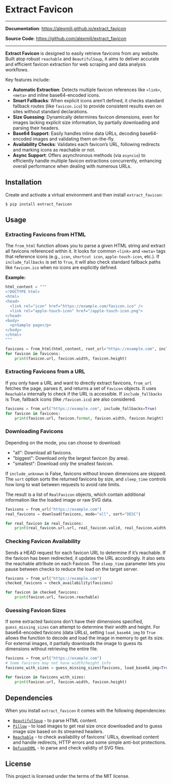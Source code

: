 # Extract Favicon

---

**Documentation**: <a href="https://alexmili.github.io/extract_favicon" target="_blank">https://alexmili.github.io/extract_favicon</a>

**Source Code**: <a href="https://github.com/alexmili/extract_favicon" target="_blank">https://github.com/alexmili/extract_favicon</a>

---

**Extract Favicon** is designed to easily retrieve favicons from any website. Built atop robust `reachable` and `BeautifulSoup`, it aims to deliver accurate and efficient favicon extraction for web scraping and data analysis workflows.

Key features include:

* **Automatic Extraction**: Detects multiple favicon references like `<link>`, `<meta>` and inline base64-encoded icons.
* **Smart Fallbacks**: When explicit icons aren’t defined, it checks standard fallback routes (like `favicon.ico`) to provide consistent results even on sites without standard declarations.
* **Size Guessing**: Dynamically determines favicon dimensions, even for images lacking explicit size information, by partially downloading and parsing their headers.
* **Base64 Support**: Easily handles inline data URLs, decoding base64-encoded images and validating them on-the-fly.
* **Availability Checks**: Validates each favicon’s URL, following redirects and marking icons as reachable or not.
* **Async Support**: Offers asynchronous methods (via `asyncio`) to efficiently handle multiple favicon extractions concurrently, enhancing overall performance when dealing with numerous URLs.

## Installation

Create and activate a virtual environment and then install `extract_favicon`:

```console
$ pip install extract_favicon
```

## Usage


### Extracting Favicons from HTML

The `from_html` function allows you to parse a given HTML string and extract all favicons referenced within it. It looks for common `<link>` and `<meta>` tags that reference icons (e.g., `icon`, `shortcut icon`, `apple-touch-icon`, etc.). If `include_fallbacks` is set to `True`, it will also check standard fallback paths like `favicon.ico` when no icons are explicitly defined.

**Example:**
```python
html_content = """
<!DOCTYPE html>
<html>
<head>
  <link rel="icon" href="https://example.com/favicon.ico" />
  <link rel="apple-touch-icon" href="/apple-touch-icon.png">
</head>
<body>
  <p>Sample page</p>
</body>
</html>
"""

favicons = from_html(html_content, root_url="https://example.com", include_fallbacks=True)
for favicon in favicons:
    print(favicon.url, favicon.width, favicon.height)
```

### Extracting Favicons from a URL

If you only have a URL and want to directly extract favicons, `from_url` fetches the page, parses it, and returns a set of `Favicon` objects. It uses `Reachable` internally to check if the URL is accessible. If `include_fallbacks` is True, fallback icons (like `/favicon.ico`) are also considered.

```python
favicons = from_url("https://example.com", include_fallbacks=True)
for favicon in favicons:
    print(favicon.url, favicon.format, favicon.width, favicon.height)
```

### Downloading Favicons

Depending on the mode, you can choose to download:

* "all": Download all favicons.
* "biggest": Download only the largest favicon (by area).
* "smallest": Download only the smallest favicon.

If `include_unknown` is False, favicons without known dimensions are skipped. The `sort` option sorts the returned favicons by size, and `sleep_time` controls how long to wait between requests to avoid rate limits.

The result is a list of `RealFavicon` objects, which contain additional information like the loaded image or raw SVG data.

```python
favicons = from_url("https://example.com")
real_favicons = download(favicons, mode="all", sort="DESC")

for real_favicon in real_favicons:
    print(real_favicon.url.url, real_favicon.valid, real_favicon.width, real_favicon.height)
```

### Checking Favicon Availability

Sends a HEAD request for each favicon URL to determine if it’s reachable. If the favicon has been redirected, it updates the URL accordingly. It also sets the reachable attribute on each Favicon. The `sleep_time` parameter lets you pause between checks to reduce the load on the target server.

```python
favicons = from_url("https://example.com")
checked_favicons = check_availability(favicons)

for favicon in checked_favicons:
    print(favicon.url, favicon.reachable)
```

### Guessing Favicon Sizes

If some extracted favicons don’t have their dimensions specified, `guess_missing_sizes` can attempt to determine their width and height. For base64-encoded favicons (data URLs), setting `load_base64_img` to `True` allows the function to decode and load the image in memory to get its size. For external images, it partially downloads the image to guess its dimensions without retrieving the entire file.

```python
favicons = from_url("https://example.com")
# Some favicons may not have width/height info
favicons_with_sizes = guess_missing_sizes(favicons, load_base64_img=True)

for favicon in favicons_with_sizes:
    print(favicon.url, favicon.width, favicon.height)
```

## Dependencies

When you install `extract_favicon` it comes with the following dependencies:

* <a href="https://www.crummy.com/software/BeautifulSoup" target="_blank"><code>BeautifulSoup</code></a> - to parse HTML content.
* <a href="https://github.com/python-pillow/Pillow" target="_blank"><code>Pillow</code></a> - to load images to get real size once downloaded and to guess image size based on its streamed headers.
* <a href="https://github.com/alexmili/reachable" target="_blank"><code>Reachable</code></a> - to check availability of favicons' URLs, download content and handle redirects, HTTP errors and some simple anti-bot protections.
* <a href="https://github.com/tiran/defusedxml" target="_blank"><code>DefusedXML</code></a> - to parse and check validity of SVG files.

## License

This project is licensed under the terms of the MIT license.
